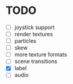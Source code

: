 # TODO
- [ ] joystick support
- [ ] render textures
- [ ] particles
- [ ] skew
- [ ] more texture formats
- [ ] scene transitions
- [x] label
- [ ] audio